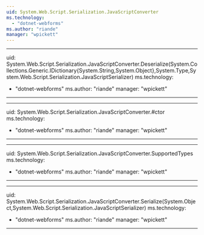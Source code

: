 ```yaml
---
uid: System.Web.Script.Serialization.JavaScriptConverter
ms.technology: 
  - "dotnet-webforms"
ms.author: "riande"
manager: "wpickett"
---
```


---
uid: System.Web.Script.Serialization.JavaScriptConverter.Deserialize(System.Collections.Generic.IDictionary{System.String,System.Object},System.Type,System.Web.Script.Serialization.JavaScriptSerializer)
ms.technology: 
  - "dotnet-webforms"
ms.author: "riande"
manager: "wpickett"
---

---
uid: System.Web.Script.Serialization.JavaScriptConverter.#ctor
ms.technology: 
  - "dotnet-webforms"
ms.author: "riande"
manager: "wpickett"
---

---
uid: System.Web.Script.Serialization.JavaScriptConverter.SupportedTypes
ms.technology: 
  - "dotnet-webforms"
ms.author: "riande"
manager: "wpickett"
---

---
uid: System.Web.Script.Serialization.JavaScriptConverter.Serialize(System.Object,System.Web.Script.Serialization.JavaScriptSerializer)
ms.technology: 
  - "dotnet-webforms"
ms.author: "riande"
manager: "wpickett"
---
